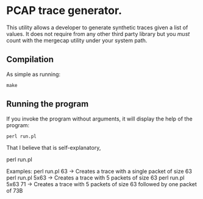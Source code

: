 # PCAP trace generator.

This utility allows a developer to generate synthetic traces given a list of values. It does not require from any other third party library but you *must* count with the mergecap utility under your system path.

## Compilation

As simple as running:
    
    make

## Running the program

If you invoke the program without arguments, it will display the help of the program:

    perl run.pl

That I believe that is self-explanatory,

  perl run.pl <list of integer with multiplicity>

  Examples:
     perl run.pl 63 -> Creates a trace with a single packet of size 63
     perl run.pl 5x63 -> Creates a trace with 5 packets of size 63
     perl run.pl 5x63 71 -> Creates a trace with 5 packets of size 63 followed by one packet of 73B



